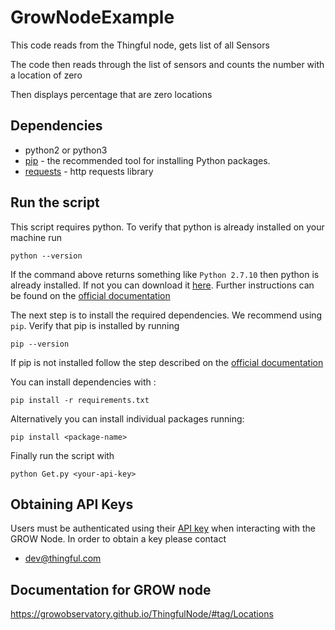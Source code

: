 # GrowNodeExample
This code reads from the Thingful node, gets  list of all Sensors

The code then reads through the list of sensors and counts the number with a location of
zero 

Then displays percentage that are zero locations

## Dependencies 
- python2 or python3
- [pip](https://pip.pypa.io/en/stable/installing/) - the recommended tool for installing Python packages.
- [requests](http://docs.python-requests.org/en/master/) - http requests library

## Run the script
This script requires python.
To verify that python is already installed on your machine run 
```
python --version
```
If the command above returns something like `Python 2.7.10` then python is already installed. If not you can download it [here](https://www.python.org/downloads/).
Further instructions can be found on the [official documentation](http://docs.python-guide.org/en/latest/starting/installation/)

The next step is to install the required dependencies. We recommend using `pip`.
Verify that pip is installed by running 
```
pip --version
```
If pip is not installed follow the step described on the [official documentation](https://packaging.python.org/tutorials/installing-packages/#ensure-you-can-run-pip-from-the-command-line) 

You can install dependencies with :
```
pip install -r requirements.txt
```
Alternatively you can install individual packages running:
```
pip install <package-name>
```

Finally run the script with
```
python Get.py <your-api-key>
```

## Obtaining API Keys
Users must be authenticated using their [API key](https://en.wikipedia.org/wiki/Application_programming_interface_key) when interacting with the GROW Node.
In order to obtain a key please contact
- dev@thingful.com 

## Documentation for GROW node
https://growobservatory.github.io/ThingfulNode/#tag/Locations



